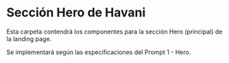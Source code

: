 
# Sección Hero de Havani

Esta carpeta contendrá los componentes para la sección Hero (principal) de la landing page.

Se implementará según las especificaciones del Prompt 1 - Hero.
